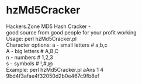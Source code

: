 # hzMd5Cracker
Hackers.Zone MD5 Hash Cracker -                        				    						                                                 
good source from good people for your profit working                                                                                            
Usage: perl hzMd5Cracker.pl <setChar> <minChar> <maxChar> <hashMD5>           
Character options: a - small letters # a,b,c                              
                  A - big letters   # A,B,C                              
                  n - numbers       # 1,2,3                              
                  s - symbols       # !,#,@                              
Example: perl hzMd5Cracker.pl aAns 1 4 9bd4f3afae4f32050d2b0e467c9fb8ef
